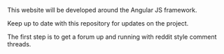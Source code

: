 This website will be developed around the Angular JS framework.

Keep up to date with this repository for updates on the project.

The first step is to get a forum up and running with reddit style comment threads.
